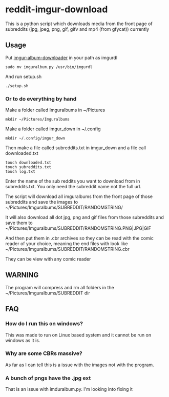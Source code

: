 # reddit-imgur-download
This is a python script which downloads media from the front page of subreddits
(jpg, jpeg, png, gif, gifv and mp4 (from gfycat)) currently

## Usage
Put [imgur-album-downloader](https://github.com/alexgisby/imgur-album-downloader) in your path as imgurdl

    sudo mv imguralbum.py /usr/bin/imgurdl

And run setup.sh

    ./setup.sh

### Or to do everything by hand

Make a folder called Imguralbums in ~/Pictures

    mkdir ~/Pictures/Imguralbums

Make a folder called imgur_down in ~/.config

    mkdir ~/.config/imgur_down

Then make a file called subreddits.txt in imgur_down and a file call downloaded.txt

    touch downloaded.txt
    touch subreddits.txt
    touch log.txt

Enter the name of the sub reddits you want to download from in subreddits.txt. You only need the subreddit name not the full url.

The script will download all imguralbums from the front page of those subreddits and save the images to ~/Pictures/Imguralbums/SUBREDDIT/RANDOMSTRING/

It will also download all dot jpg, png and gif files from those subreddits and save them to ~/Pictures/Imguralbums/SUBREDDIT/RANDOMSTRING.PNG|JPG|GIF

And then put them in .cbr archives so they can be read with the comic reader of your choice, meaning the end files with look like ~/Pictures/Imguralbums/SUBREDDIT/RANDOMSTRING.cbr

They can be view with any comic reader

## WARNING

The program will compress and rm all folders in the ~/Pictures/Imguralbums/SUBREDDIT dir

## FAQ

### How do I run this on windows?

This was made to run on Linux based system and it cannot be run on windows as it is.


### Why are some CBRs massive?

As far as I can tell this is a issue with the images not with the program.

### A bunch of pngs have the .jpg ext

That is an issue with imduralbum.py. I'm looking into fixing it
